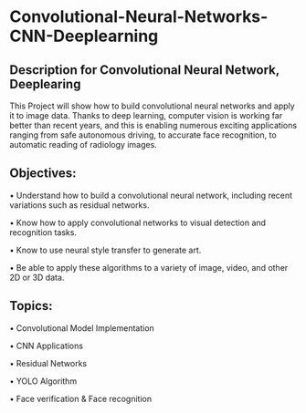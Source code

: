 # Convolutional-Neural-Networks-CNN-Deeplearning

Description for Convolutional Neural Network, Deeplearing 
---
This Project will show how to build convolutional neural networks and apply it to image data. Thanks to deep learning, 
computer vision is working far better than recent years, and this is enabling numerous exciting applications ranging 
from safe autonomous driving, to accurate face recognition, to automatic reading of radiology images.

Objectives:
---
•	Understand how to build a convolutional neural network, including recent variations such as residual networks.

•	Know how to apply convolutional networks to visual detection and recognition tasks.

•	Know to use neural style transfer to generate art.

•	Be able to apply these algorithms to a variety of image, video, and other 2D or 3D data.


Topics:   
---
•	Convolutional Model Implementation  

•	CNN Applications  

•	Residual Networks  

•	YOLO Algorithm  

•	Face verification & Face recognition 
